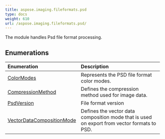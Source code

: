 ```yaml
---
title: aspose.imaging.fileformats.psd
type: docs
weight: 610
url: /aspose.imaging.fileformats.psd/
---
```



The module handles Psd file format processing.

## **Enumerations**
| **Enumeration** | **Description** |
| :- | :- |
| [ColorModes](/imaging/python-net/aspose.imaging.fileformats.psd/colormodes/) | Represents the PSD file format color modes. |
| [CompressionMethod](/imaging/python-net/aspose.imaging.fileformats.psd/compressionmethod/) | Defines the compression method used for image data. |
| [PsdVersion](/imaging/python-net/aspose.imaging.fileformats.psd/psdversion/) | File format version |
| [VectorDataCompositionMode](/imaging/python-net/aspose.imaging.fileformats.psd/vectordatacompositionmode/) | Defines the vector data composition mode that is used on export from vector formats to PSD. |
